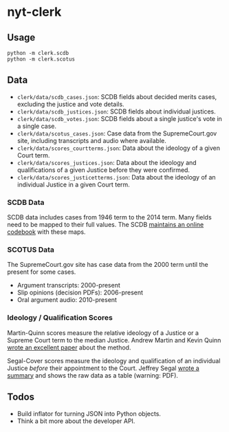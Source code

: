 # nyt-clerk

## Usage
```
python -m clerk.scdb
python -m clerk.scotus
```

## Data
* `clerk/data/scdb_cases.json`: SCDB fields about decided merits cases, excluding the justice and vote details.
* `clerk/data/scdb_justices.json`: SCDB fields about individual justices.
* `clerk/data/scdb_votes.json`: SCDB fields about a single justice's vote in a single case.
* `clerk/data/scotus_cases.json`: Case data from the SupremeCourt.gov site, including transcripts and audio where available.
* `clerk/data/scores_courtterms.json`: Data about the ideology of a given Court term.
* `clerk/data/scores_justices.json`: Data about the ideology and qualifications of a given Justice before they were confirmed.
* `clerk/data/scores_justicetterms.json`: Data about the ideology of an individual Justice in a given Court term.

### SCDB Data
SCDB data includes cases from 1946 term to the 2014 term. Many fields need to be mapped to their full values. The SCDB [maintains an online codebook](http://scdb.wustl.edu/documentation.php) with these maps.

### SCOTUS Data
The SupremeCourt.gov site has case data from the 2000 term until the present for some cases.
* Argument transcripts: 2000-present
* Slip opinions (decision PDFs): 2006-present
* Oral argument audio: 2010-present

### Ideology / Qualification Scores
Martin-Quinn scores measure the relative ideology of a Justice or a Supreme Court term to the median Justice. Andrew Martin and Kevin Quinn [wrote an excellent paper](http://mqscores.berkeley.edu/media/pa02.pdf) about the method.

Segal-Cover scores measure the ideology and qualification of an individual Justice *before* their appointment to the Court. Jeffrey Segal [wrote a summary](http://www.stonybrook.edu/commcms/polisci/jsegal/QualTable.pdf) and shows the raw data as a table (warning: PDF).

## Todos
* Build inflator for turning JSON into Python objects.
* Think a bit more about the developer API.